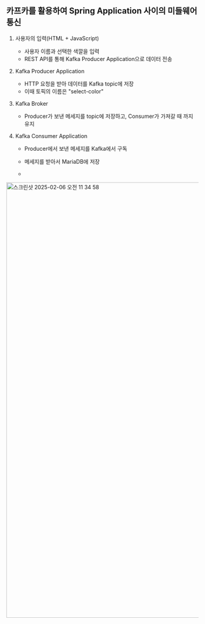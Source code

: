 ## 카프카를 활용하여 Spring Application 사이의 미들웨어 통신

1. 사용자의 입력(HTML + JavaScript)
   - 사용자 이름과 선택한 색깔을 입력
   - REST API를 통해 Kafka Producer Application으로 데이터 전송

2. Kafka Producer Application
   - HTTP 요청을 받아 데이터를 Kafka topic에 저장
   - 이때 토픽의 이름은 "select-color"

3. Kafka Broker
   - Producer가 보낸 메세지를 topic에 저장하고, Consumer가 가져갈 때 까지 유지

4. Kafka Consumer Application
   - Producer에서 보낸 메세지를 Kafka에서 구독
   - 메세지를 받아서 MariaDB에 저장
  
   - 
<img width="1141" alt="스크린샷 2025-02-06 오전 11 34 58" src="https://github.com/user-attachments/assets/ceff122f-7eea-4272-b6b9-091eaace13e7" />
